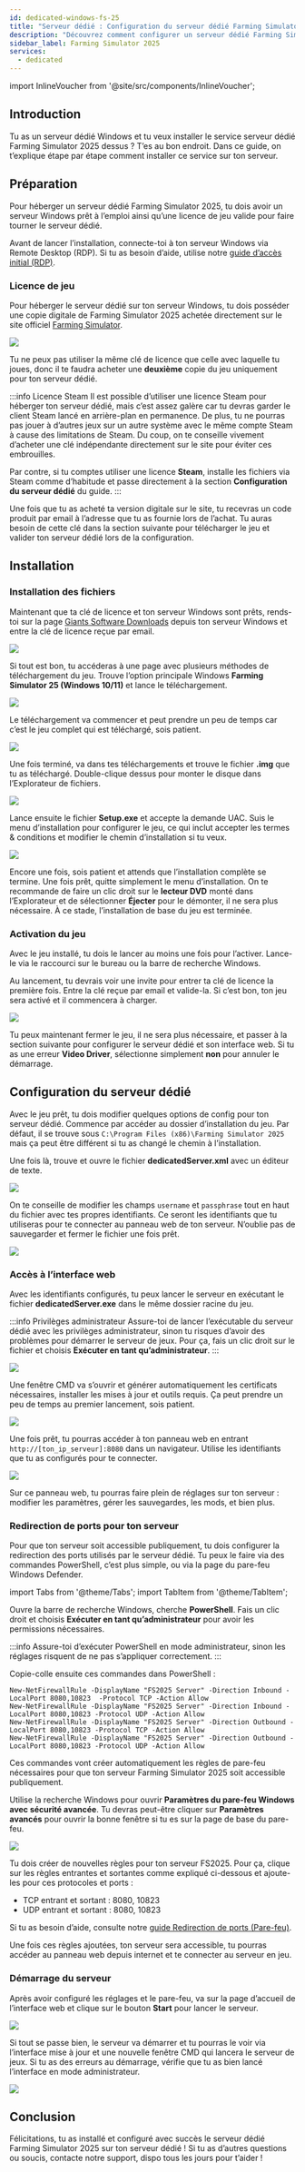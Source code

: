 ```yaml
---
id: dedicated-windows-fs-25
title: "Serveur dédié : Configuration du serveur dédié Farming Simulator 2025 sous Windows"
description: "Découvrez comment configurer un serveur dédié Farming Simulator 2025 sur Windows pour héberger vos parties multijoueurs sans accroc → En savoir plus maintenant"
sidebar_label: Farming Simulator 2025
services:
  - dedicated
---
```


import InlineVoucher from '@site/src/components/InlineVoucher';

## Introduction

Tu as un serveur dédié Windows et tu veux installer le service serveur dédié Farming Simulator 2025 dessus ? T’es au bon endroit. Dans ce guide, on t’explique étape par étape comment installer ce service sur ton serveur.

<InlineVoucher />

## Préparation

Pour héberger un serveur dédié Farming Simulator 2025, tu dois avoir un serveur Windows prêt à l’emploi ainsi qu’une licence de jeu valide pour faire tourner le serveur dédié.

Avant de lancer l’installation, connecte-toi à ton serveur Windows via Remote Desktop (RDP). Si tu as besoin d’aide, utilise notre [guide d’accès initial (RDP)](vserver-windows-userdp.md).

### Licence de jeu

Pour héberger le serveur dédié sur ton serveur Windows, tu dois posséder une copie digitale de Farming Simulator 2025 achetée directement sur le site officiel [Farming Simulator](https://www.farming-simulator.com/buy-now.php).

![](https://screensaver01.zap-hosting.com/index.php/s/F7j4opS3tXZKSHs/preview)

Tu ne peux pas utiliser la même clé de licence que celle avec laquelle tu joues, donc il te faudra acheter une **deuxième** copie du jeu uniquement pour ton serveur dédié.

:::info Licence Steam
Il est possible d’utiliser une licence Steam pour héberger ton serveur dédié, mais c’est assez galère car tu devras garder le client Steam lancé en arrière-plan en permanence. De plus, tu ne pourras pas jouer à d’autres jeux sur un autre système avec le même compte Steam à cause des limitations de Steam. Du coup, on te conseille vivement d’acheter une clé indépendante directement sur le site pour éviter ces embrouilles.

Par contre, si tu comptes utiliser une licence **Steam**, installe les fichiers via Steam comme d’habitude et passe directement à la section **Configuration du serveur dédié** du guide.
:::

Une fois que tu as acheté ta version digitale sur le site, tu recevras un code produit par email à l’adresse que tu as fournie lors de l’achat. Tu auras besoin de cette clé dans la section suivante pour télécharger le jeu et valider ton serveur dédié lors de la configuration.

## Installation

### Installation des fichiers

Maintenant que ta clé de licence et ton serveur Windows sont prêts, rends-toi sur la page [Giants Software Downloads](https://eshop.giants-software.com/downloads.php) depuis ton serveur Windows et entre la clé de licence reçue par email.

![](https://screensaver01.zap-hosting.com/index.php/s/srzwXmn2K5GPy2r/preview)

Si tout est bon, tu accéderas à une page avec plusieurs méthodes de téléchargement du jeu. Trouve l’option principale Windows **Farming Simulator 25 (Windows 10/11)** et lance le téléchargement.

![](https://screensaver01.zap-hosting.com/index.php/s/boLooPWLYEqwtbp/preview)

Le téléchargement va commencer et peut prendre un peu de temps car c’est le jeu complet qui est téléchargé, sois patient.

![](https://screensaver01.zap-hosting.com/index.php/s/8YZgmrQJMrMas2p/preview)

Une fois terminé, va dans tes téléchargements et trouve le fichier **.img** que tu as téléchargé. Double-clique dessus pour monter le disque dans l’Explorateur de fichiers.

![](https://screensaver01.zap-hosting.com/index.php/s/eHqKPF28JFkgyLp/preview)

Lance ensuite le fichier **Setup.exe** et accepte la demande UAC. Suis le menu d’installation pour configurer le jeu, ce qui inclut accepter les termes & conditions et modifier le chemin d’installation si tu veux.

![](https://screensaver01.zap-hosting.com/index.php/s/5mCg8wsgRzTQwzj/preview)

Encore une fois, sois patient et attends que l’installation complète se termine. Une fois prêt, quitte simplement le menu d’installation. On te recommande de faire un clic droit sur le **lecteur DVD** monté dans l’Explorateur et de sélectionner **Éjecter** pour le démonter, il ne sera plus nécessaire. À ce stade, l’installation de base du jeu est terminée.

### Activation du jeu

Avec le jeu installé, tu dois le lancer au moins une fois pour l’activer. Lance-le via le raccourci sur le bureau ou la barre de recherche Windows.

Au lancement, tu devrais voir une invite pour entrer ta clé de licence la première fois. Entre la clé reçue par email et valide-la. Si c’est bon, ton jeu sera activé et il commencera à charger.

![](https://screensaver01.zap-hosting.com/index.php/s/nnFkynzt9Bapdk4/preview)

Tu peux maintenant fermer le jeu, il ne sera plus nécessaire, et passer à la section suivante pour configurer le serveur dédié et son interface web. Si tu as une erreur **Video Driver**, sélectionne simplement **non** pour annuler le démarrage.

## Configuration du serveur dédié

Avec le jeu prêt, tu dois modifier quelques options de config pour ton serveur dédié. Commence par accéder au dossier d’installation du jeu. Par défaut, il se trouve sous `C:\Program Files (x86)\Farming Simulator 2025` mais ça peut être différent si tu as changé le chemin à l’installation.

Une fois là, trouve et ouvre le fichier **dedicatedServer.xml** avec un éditeur de texte.

![](https://screensaver01.zap-hosting.com/index.php/s/q4QXo9S4rDTrknc/preview)

On te conseille de modifier les champs `username` et `passphrase` tout en haut du fichier avec tes propres identifiants. Ce seront les identifiants que tu utiliseras pour te connecter au panneau web de ton serveur. N’oublie pas de sauvegarder et fermer le fichier une fois prêt.

![](https://screensaver01.zap-hosting.com/index.php/s/B7bqNTYnD3bHw7y/preview)

### Accès à l’interface web

Avec les identifiants configurés, tu peux lancer le serveur en exécutant le fichier **dedicatedServer.exe** dans le même dossier racine du jeu.

:::info Privilèges administrateur
Assure-toi de lancer l’exécutable du serveur dédié avec les privilèges administrateur, sinon tu risques d’avoir des problèmes pour démarrer le serveur de jeux. Pour ça, fais un clic droit sur le fichier et choisis **Exécuter en tant qu’administrateur**.
:::

![](https://screensaver01.zap-hosting.com/index.php/s/RDcLPWqzyBmGPDm/preview)

Une fenêtre CMD va s’ouvrir et générer automatiquement les certificats nécessaires, installer les mises à jour et outils requis. Ça peut prendre un peu de temps au premier lancement, sois patient.

![](https://screensaver01.zap-hosting.com/index.php/s/xfk2BgNmEZFmNZG/preview)

Une fois prêt, tu pourras accéder à ton panneau web en entrant `http://[ton_ip_serveur]:8080` dans un navigateur. Utilise les identifiants que tu as configurés pour te connecter.

![](https://screensaver01.zap-hosting.com/index.php/s/Yx57Zn6xCqMYkwz/preview)

Sur ce panneau web, tu pourras faire plein de réglages sur ton serveur : modifier les paramètres, gérer les sauvegardes, les mods, et bien plus.

### Redirection de ports pour ton serveur

Pour que ton serveur soit accessible publiquement, tu dois configurer la redirection des ports utilisés par le serveur dédié. Tu peux le faire via des commandes PowerShell, c’est plus simple, ou via la page du pare-feu Windows Defender.

import Tabs from '@theme/Tabs';
import TabItem from '@theme/TabItem';

<Tabs>
<TabItem value="powershell" label="Via Powershell" default>

Ouvre la barre de recherche Windows, cherche **PowerShell**. Fais un clic droit et choisis **Exécuter en tant qu’administrateur** pour avoir les permissions nécessaires.

:::info
Assure-toi d’exécuter PowerShell en mode administrateur, sinon les réglages risquent de ne pas s’appliquer correctement.
:::

Copie-colle ensuite ces commandes dans PowerShell :
```
New-NetFirewallRule -DisplayName "FS2025 Server" -Direction Inbound -LocalPort 8080,10823  -Protocol TCP -Action Allow
New-NetFirewallRule -DisplayName "FS2025 Server" -Direction Inbound -LocalPort 8080,10823 -Protocol UDP -Action Allow
New-NetFirewallRule -DisplayName "FS2025 Server" -Direction Outbound -LocalPort 8080,10823 -Protocol TCP -Action Allow
New-NetFirewallRule -DisplayName "FS2025 Server" -Direction Outbound -LocalPort 8080,10823 -Protocol UDP -Action Allow
```

Ces commandes vont créer automatiquement les règles de pare-feu nécessaires pour que ton serveur Farming Simulator 2025 soit accessible publiquement.

</TabItem>

<TabItem value="windefender" label="Via Windows Defender">

Utilise la recherche Windows pour ouvrir **Paramètres du pare-feu Windows avec sécurité avancée**. Tu devras peut-être cliquer sur **Paramètres avancés** pour ouvrir la bonne fenêtre si tu es sur la page de base du pare-feu.

![](https://github.com/zaphosting/docs/assets/42719082/5fb9f943-7e51-4d8f-9df4-2f5ff60857d3)

Tu dois créer de nouvelles règles pour ton serveur FS2025. Pour ça, clique sur les règles entrantes et sortantes comme expliqué ci-dessous et ajoute-les pour ces protocoles et ports :
- TCP entrant et sortant : 8080, 10823
- UDP entrant et sortant : 8080, 10823

Si tu as besoin d’aide, consulte notre [guide Redirection de ports (Pare-feu)](vserver-windows-port.md).

</TabItem>
</Tabs>

Une fois ces règles ajoutées, ton serveur sera accessible, tu pourras accéder au panneau web depuis internet et te connecter au serveur en jeu.

### Démarrage du serveur

Après avoir configuré les réglages et le pare-feu, va sur la page d’accueil de l’interface web et clique sur le bouton **Start** pour lancer le serveur.

![](https://screensaver01.zap-hosting.com/index.php/s/5S4FmawFoJBsMyo/preview)

Si tout se passe bien, le serveur va démarrer et tu pourras le voir via l’interface mise à jour et une nouvelle fenêtre CMD qui lancera le serveur de jeux. Si tu as des erreurs au démarrage, vérifie que tu as bien lancé l’interface en mode administrateur.

![](https://screensaver01.zap-hosting.com/index.php/s/QtgAz7kpJq6knjf/preview)

## Conclusion

Félicitations, tu as installé et configuré avec succès le serveur dédié Farming Simulator 2025 sur ton serveur dédié ! Si tu as d’autres questions ou soucis, contacte notre support, dispo tous les jours pour t’aider !

<InlineVoucher />